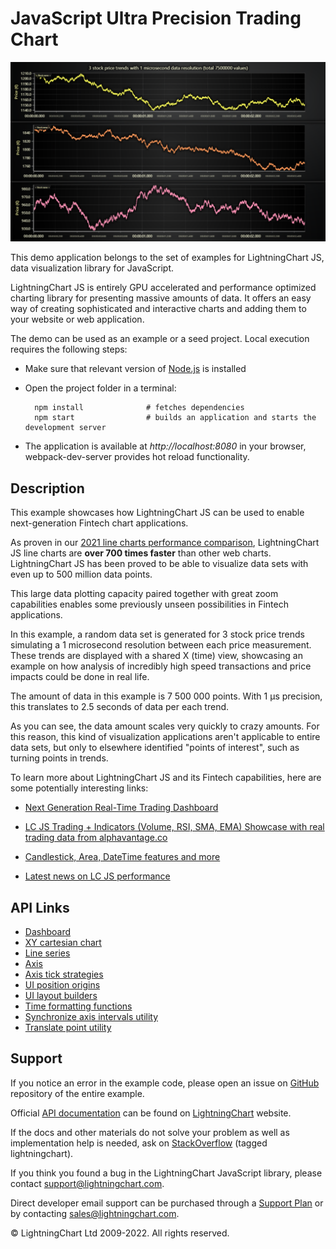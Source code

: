 # JavaScript Ultra Precision Trading Chart

![JavaScript Ultra Precision Trading Chart](ultraPrecisionTradingChart-darkGold.png)

This demo application belongs to the set of examples for LightningChart JS, data visualization library for JavaScript.

LightningChart JS is entirely GPU accelerated and performance optimized charting library for presenting massive amounts of data. It offers an easy way of creating sophisticated and interactive charts and adding them to your website or web application.

The demo can be used as an example or a seed project. Local execution requires the following steps:

-   Make sure that relevant version of [Node.js](https://nodejs.org/en/download/) is installed
-   Open the project folder in a terminal:

          npm install              # fetches dependencies
          npm start                # builds an application and starts the development server

-   The application is available at _http://localhost:8080_ in your browser, webpack-dev-server provides hot reload functionality.


## Description

This example showcases how LightningChart JS can be used to enable next-generation Fintech chart applications.

As proven in our [2021 line charts performance comparison](https://lightningchart.com/javascript-charts-performance-comparison/), LightningChart JS line charts are **over 700 times faster** than other web charts. LightningChart JS has been proved to be able to visualize data sets with even up to 500 million data points.

This large data plotting capacity paired together with great zoom capabilities enables some previously unseen possibilities in Fintech applications.

In this example, a random data set is generated for 3 stock price trends simulating a 1 microsecond resolution between each price measurement.
These trends are displayed with a shared X (time) view, showcasing an example on how analysis of incredibly high speed transactions and price impacts could be done in real life.

The amount of data in this example is 7 500 000 points. With 1 μs precision, this translates to 2.5 seconds of data per each trend.

As you can see, the data amount scales very quickly to crazy amounts. For this reason, this kind of visualization applications aren't applicable to entire data sets, but only to elsewhere identified "points of interest", such as turning points in trends.

To learn more about LightningChart JS and its Fintech capabilities, here are some potentially interesting links:

-   [Next Generation Real-Time Trading Dashboard](https://lightningchart.com/lightningchart-js-interactive-examples/examples/lcjs-example-0509-dashboardRealtimeTrading.html)

-   [LC JS Trading + Indicators (Volume, RSI, SMA, EMA) Showcase with real trading data from alphavantage.co](https://arction.github.io/lcjs-showcase-trading/)

-   [Candlestick, Area, DateTime features and more](https://lightningchart.com/lightningchart-js-interactive-examples/examples/lcjs-example-0502-dashboardTrading.html)

-   [Latest news on LC JS performance](https://lightningchart.com/high-performance-javascript-charts/)


## API Links

* [Dashboard]
* [XY cartesian chart]
* [Line series]
* [Axis]
* [Axis tick strategies]
* [UI position origins]
* [UI layout builders]
* [Time formatting functions]
* [Synchronize axis intervals utility]
* [Translate point utility]


## Support

If you notice an error in the example code, please open an issue on [GitHub][0] repository of the entire example.

Official [API documentation][1] can be found on [LightningChart][2] website.

If the docs and other materials do not solve your problem as well as implementation help is needed, ask on [StackOverflow][3] (tagged lightningchart).

If you think you found a bug in the LightningChart JavaScript library, please contact support@lightningchart.com.

Direct developer email support can be purchased through a [Support Plan][4] or by contacting sales@lightningchart.com.

[0]: https://github.com/Arction/
[1]: https://lightningchart.com/lightningchart-js-api-documentation/
[2]: https://lightningchart.com
[3]: https://stackoverflow.com/questions/tagged/lightningchart
[4]: https://lightningchart.com/support-services/

© LightningChart Ltd 2009-2022. All rights reserved.


[Dashboard]: https://lightningchart.com/lightningchart-js-api-documentation/v4.0.0/classes/Dashboard.html
[XY cartesian chart]: https://lightningchart.com/lightningchart-js-api-documentation/v4.0.0/classes/ChartXY.html
[Line series]: https://lightningchart.com/lightningchart-js-api-documentation/v4.0.0/classes/LineSeries.html
[Axis]: https://lightningchart.com/lightningchart-js-api-documentation/v4.0.0/classes/Axis.html
[Axis tick strategies]: https://lightningchart.com/lightningchart-js-api-documentation/v4.0.0/variables/AxisTickStrategies.html
[UI position origins]: https://lightningchart.com/lightningchart-js-api-documentation/v4.0.0/variables/UIOrigins.html
[UI layout builders]: https://lightningchart.com/lightningchart-js-api-documentation/v4.0.0/variables/UILayoutBuilders.html
[Time formatting functions]: https://lightningchart.com/lightningchart-js-api-documentation/v4.0.0/variables/TimeFormattingFunctions.html
[Synchronize axis intervals utility]: https://lightningchart.com/lightningchart-js-api-documentation/v4.0.0/functions/synchronizeAxisIntervals.html
[Translate point utility]: https://lightningchart.com/lightningchart-js-api-documentation/v4.0.0/functions/translatePoint.html

